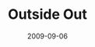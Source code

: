---
layout: message
category: message
series: "Inside Out"
title: "Outside Out"
date: 2009-09-06
audio-description: "Brian Tome talks with Bret Sims, Jean-Robert Cadet and Joan Conn about some of the great things happening outside of crossroads."
audio: "http://s3.amazonaws.com/crossroadsaudiomessages/InsideOut4.mp3"
audio-title: "Outside Out"
audio-duration: "35&#58;40"
video-description: "Brian Tome talks with Bret Sims, Jean-Robert Cadet and Joan Conn about some of the great things happening outside of crossroads."
video-title: "Outside Out"
video: "https://s3.amazonaws.com/crossroadsvideomessages/InsideOut4.mp4"
video-poster: "https://www.crossroads.net/uploadedfiles/InsideOut4-still.jpg"
program-description: ""
program: "http://www.crossroads.net/players/media/hq/0905_06Program.pdf"
program-title: "Outside Out (Program)"
---